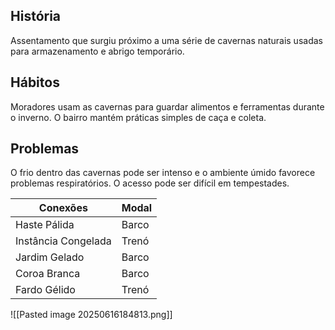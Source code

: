 ## História  
Assentamento que surgiu próximo a uma série de cavernas naturais usadas para armazenamento e abrigo temporário.

## Hábitos  
Moradores usam as cavernas para guardar alimentos e ferramentas durante o inverno. O bairro mantém práticas simples de caça e coleta.

## Problemas  
O frio dentro das cavernas pode ser intenso e o ambiente úmido favorece problemas respiratórios. O acesso pode ser difícil em tempestades.

| Conexões            | Modal |
| ------------------- | ----- |
| Haste Pálida        | Barco |
| Instância Congelada | Trenó |
| Jardim Gelado       | Barco |
| Coroa Branca        | Barco |
| Fardo Gélido        | Trenó |
![[Pasted image 20250616184813.png]]